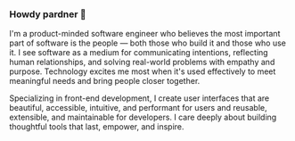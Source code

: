 ### Howdy pardner 🤠

I'm a product-minded software engineer who believes the most important part of software is the people — both those who build it and those who use it. I see software as a medium for communicating intentions, reflecting human relationships, and solving real-world problems with empathy and purpose. Technology excites me most when it's used effectively to meet meaningful needs and bring people closer together.

Specializing in front-end development, I create user interfaces that are beautiful, accessible, intuitive, and performant for users and reusable, extensible, and maintainable for developers. I care deeply about building thoughtful tools that last, empower, and inspire.

<!--
**nickharriscodes/nickharriscodes** is a ✨ _special_ ✨ repository because its `README.md` (this file) appears on your GitHub profile.

Here are some ideas to get you started:

- 🔭 I’m currently working on ...
- 🌱 I’m currently learning ...
- 👯 I’m looking to collaborate on ...
- 🤔 I’m looking for help with ...
- 💬 Ask me about ...
- 📫 How to reach me: ...
- 😄 Pronouns: ...
- ⚡ Fun fact: ...
-->
